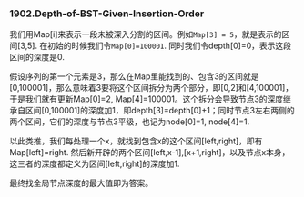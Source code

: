 ### 1902.Depth-of-BST-Given-Insertion-Order

我们用Map[i]来表示一段未被深入分割的区间。例如```Map[3] = 5```，就是表示的区间[3,5]. 在初始的时候我们令```Map[0]=100001```. 同时我们令depth[0]=0，表示这段区间的深度是0.

假设序列的第一个元素是3，那么在Map里能找到的、包含3的区间就是[0,100001]，那么意味着3要将这个区间拆分为两个部分，即[0,2]和[4,100001]，于是我们就有更新Map[0]=2, Map[4]=100001。这个拆分会导致节点3的深度继承自区间[0,100001]的深度加1，即depth[3]=depth[0]+1；同时节点3左右两侧的两个区间，它们的深度与节点3平级，也记为node[0]=1, node[4]=1.

以此类推，我们每处理一个x，就找到包含x的这个区间[left,right]，即有Map[left]=right. 然后新开辟的两个区间[left,x-1],[x+1,right]，以及节点x本身，这三者的深度都定义为区间[left,right]的深度加1.

最终找全局节点深度的最大值即为答案。
